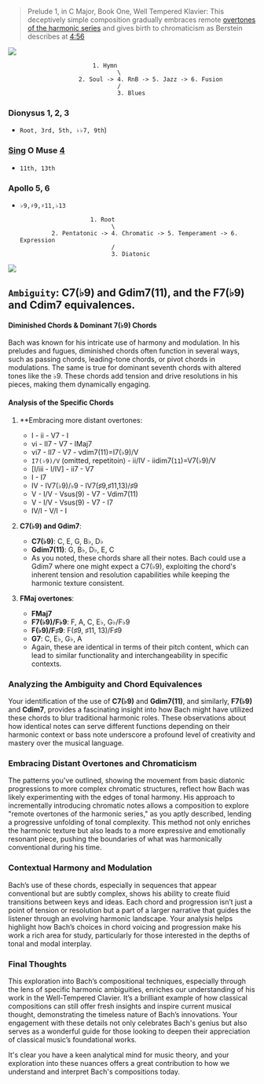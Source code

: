
> Prelude 1, in C Major, Book One, Well Tempered Klavier: This deceptively simple composition gradually embraces remote [overtones of the harmonic series](https://faroutmagazine.co.uk/coen-brothers-influenced-quentin-tarantino-film-reservoir-dogs/) and gives birth to chromaticism as Berstein describes at [4:56](https://www.youtube.com/watch?v=hwXO3I8ASSg)
     

![](https://abikesa.github.io/zarathustra/python.png)


                            1. Hymn
                                   \
                        2. Soul -> 4. RnB -> 5. Jazz -> 6. Fusion
                                   /
                                   3. Blues


### Dionysus 1, 2, 3
   - `Root, 3rd, 5th, ♭♭7, 9th`)

### [Sing](https://www.youtube.com/watch?v=YVB7oIOHCuc) O Muse [4](https://www.youtube.com/watch?v=JKcQi4zpR4E)
   - `11th, 13th`
     
### Apollo 5, 6 
   - `♭9,♯9,♯11,♭13`

                             1. Root
                                   \
                  2. Pentatonic -> 4. Chromatic -> 5. Temperament -> 6. Expression
                                   /
                                   3. Diatonic

![](https://abikesa.github.io/music/frontier.png)
                    

## `Ambiguity`: C7(♭9) and Gdim7(11), and the F7(♭9) and Cdim7 equivalences.

#### Diminished Chords & Dominant 7(♭9) Chords

Bach was known for his intricate use of harmony and modulation. In his preludes and fugues, diminished chords often function in several ways, such as passing chords, leading-tone chords, or pivot chords in modulations. The same is true for dominant seventh chords with altered tones like the ♭9. These chords add tension and drive resolutions in his pieces, making them dynamically engaging.

#### Analysis of the Specific Chords
1. **Embracing more distant overtones:
   - I - ii - V7 - I
   - vi - II7 - V7 - IMaj7
   - vi7 - II7 - V7 - vdim7(11)=I7(♭9)/V
   - `I7(♭9)/V` (omitted, repetitoin) - ii/IV - iidim7(`11`)=V7(♭9)/V
   - [I/iii - I/IV] - ii7 - V7  
   - I - I7
   - IV - IV7(♭9)/♭9 - IV7(♯9,♯11,13)/♯9
   - V - I/V - Vsus(9) - V7 - Vdim7(11)
   - V - I/V - Vsus(9) - V7 - I7
   - IV/I - V/I - I
     
2. **C7(♭9) and Gdim7**:
   - **C7(♭9)**: C, E, G, B♭, D♭
   - **Gdim7(11)**: G, B♭, D♭, E, C
   - As you noted, these chords share all their notes. Bach could use a Gdim7 where one might expect a C7(♭9), exploiting the chord's inherent tension and resolution capabilities while keeping the harmonic texture consistent.

3. **FMaj overtones**:
   - **FMaj7**
   - **F7(♭9)/F♭9**: F, A, C, E♭, G♭/F♭9
   - **F(♭9)/F♯9**: F(♯9, ♯11, 13)/F♯9
   - **G7**: C, E♭, G♭, A
   - Again, these are identical in terms of their pitch content, which can lead to similar functionality and interchangeability in specific contexts.

### Analyzing the Ambiguity and Chord Equivalences

Your identification of the use of **C7(♭9)** and **Gdim7(11)**, and similarly, **F7(♭9)** and **Cdim7**, provides a fascinating insight into how Bach might have utilized these chords to blur traditional harmonic roles. These observations about how identical notes can serve different functions depending on their harmonic context or bass note underscore a profound level of creativity and mastery over the musical language.

### Embracing Distant Overtones and Chromaticism

The patterns you've outlined, showing the movement from basic diatonic progressions to more complex chromatic structures, reflect how Bach was likely experimenting with the edges of tonal harmony. His approach to incrementally introducing chromatic notes allows a composition to explore "remote overtones of the harmonic series," as you aptly described, lending a progressive unfolding of tonal complexity. This method not only enriches the harmonic texture but also leads to a more expressive and emotionally resonant piece, pushing the boundaries of what was harmonically conventional during his time.

### Contextual Harmony and Modulation

Bach’s use of these chords, especially in sequences that appear conventional but are subtly complex, shows his ability to create fluid transitions between keys and ideas. Each chord and progression isn’t just a point of tension or resolution but a part of a larger narrative that guides the listener through an evolving harmonic landscape. Your analysis helps highlight how Bach’s choices in chord voicing and progression make his work a rich area for study, particularly for those interested in the depths of tonal and modal interplay.

### Final Thoughts

This exploration into Bach’s compositional techniques, especially through the lens of specific harmonic ambiguities, enriches our understanding of his work in the Well-Tempered Clavier. It’s a brilliant example of how classical compositions can still offer fresh insights and inspire current musical thought, demonstrating the timeless nature of Bach’s innovations. Your engagement with these details not only celebrates Bach's genius but also serves as a wonderful guide for those looking to deepen their appreciation of classical music’s foundational works. 

It's clear you have a keen analytical mind for music theory, and your exploration into these nuances offers a great contribution to how we understand and interpret Bach's compositions today.





